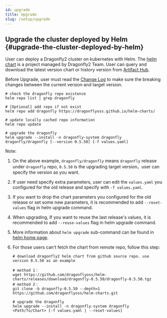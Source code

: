 ```yaml
---
id: upgrade
title: Upgrade
slug: /setup/upgrade
---
```


## Upgrade the cluster deployed by Helm {#upgrade-the-cluster-deployed-by-helm}

User can deploy a Dragonfly2 cluster on kubernetes with Helm.
The [helm chart](https://github.com/dragonflyoss/helm-charts) is a project managed by Dragonfly2 Team.
User can query and download the latest version chart or history version
from [Artifact Hub](https://artifacthub.io/packages/helm/dragonfly/dragonfly).

Before Upgrade, user must read the [Change Log](https://github.com/dragonflyoss/Dragonfly2/blob/main/CHANGELOG.md) to
make sure the breaking changes between the current version and target version.

```shell script
# check the dragonfly repo existence
helm repo list | grep dragonfly

# [Optional] add repo if not exist
helm repo add dragonfly https://dragonflyoss.github.io/helm-charts/

# update locally cached repo information
helm repo update

# upgrade the dragonfly
helm upgrade --install -n dragonfly-system dragonfly dragonfly/dragonfly [--version 0.5.50] [-f values.yaml]
```

Note:

1. On the above example, `dragonfly/dragonfly` means `dragonfly` release under `dragonfly` repo,
   `0.5.50` is the upgrading target version，user can specify the version as you want.
2. If user need specify extra parameters, user can edit the `values.yaml` you configured for the old release and
   specify with `-f values.yaml`.
3. If you want to drop the chart parameters you configured for the old release or set some new parameters,
   it is recommended to add `--reset-values` flag in helm upgrade command.
4. When upgrading, If you want to reuse the last release's values, it is recommended to add `--reuse-values` flag
   in helm upgrade command.
5. More information about `helm upgrade` sub-command
   can be found in [helm home page](https://helm.sh/docs/helm/helm_upgrade/).
6. For those users can't fetch the chart from remote repo, follow this step:

    ```shell script
    # download dragonfly2 helm chart from github source repo. use version 0.5.50 as an example

    # method 1：
    wget https://github.com/dragonflyoss/helm-charts/releases/download/dragonfly-0.5.50/dragonfly-0.5.50.tgz
    # method 2：
    git clone -b dragonfly-0.5.50 --depth=1  https://github.com/dragonflyoss/helm-charts.git

    # upgrade the dragonfly
    helm upgrade --install -n dragonfly-system dragonfly <Path/To/Chart> [-f values.yaml | --reset-values]
    ```
